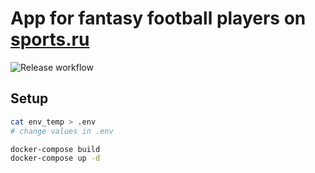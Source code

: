 # App for fantasy football players on [sports.ru](https://www.sports.ru/fantasy/#menu-sub)

![Release workflow](https://github.com/se4en/fantasy_helper/actions/workflows/release.yml/badge.svg)

## Setup
```bash
cat env_temp > .env
# change values in .env

docker-compose build
docker-compose up -d
```

